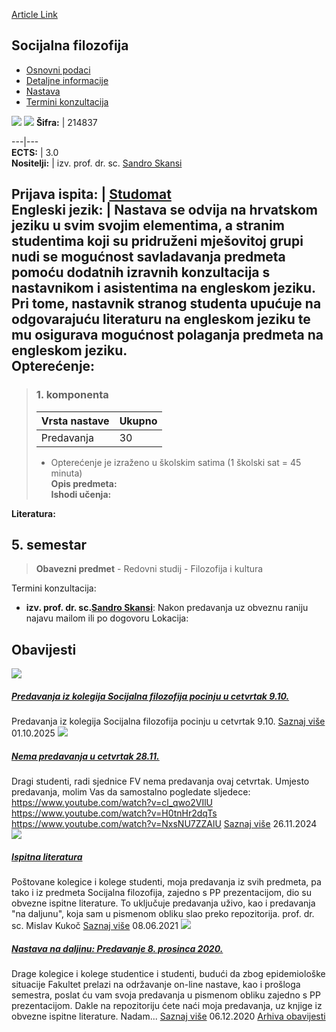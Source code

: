 [Article Link](https://www.fhs.hr/predmet/socfil_b)

## Socijalna filozofija
  * [Osnovni podaci](https://www.fhs.hr/predmet/socfil_b#v1id-523824_887120_1_0 "Osnovni podaci")
  * [Detaljne informacije](https://www.fhs.hr/predmet/socfil_b#v1id-523824_887120_1_1 "Detaljne informacije")
  * [Nastava](https://www.fhs.hr/predmet/socfil_b#v1id-523824_887120_1_2 "Nastava")
  * [Termini konzultacija](https://www.fhs.hr/predmet/socfil_b#v1id-523824_887120_1_3 "Termini konzultacija")


[![](https://www.fhs.hr/img/flags/gif/hr.gif)](https://www.fhs.hr/predmet/socfil_b) [![](https://www.fhs.hr/img/flags/gif/gb.gif)](https://www.fhs.hr/en/course/socphi_b)
**Šifra:** |  214837  
  
---|---  
**ECTS:** |  3.0   
**Nositelji:** |  izv. prof. dr. sc. [Sandro Skansi](https://www.fhs.hr/djelatnik/sandro.skansi)   
  
**Prijava ispita:** |  [Studomat](http://www.isvu.hr/studomat)  
**Engleski jezik:** |  Nastava se odvija na hrvatskom jeziku u svim svojim elementima, a stranim studentima koji su pridruženi mješovitoj grupi nudi se mogućnost savladavanja predmeta pomoću dodatnih izravnih konzultacija s nastavnikom i asistentima na engleskom jeziku. Pri tome, nastavnik stranog studenta upućuje na odgovarajuću literaturu na engleskom jeziku te mu osigurava mogućnost polaganja predmeta na engleskom jeziku.   
**Opterećenje:**  
---  
> ### 1. komponenta
> | Vrsta nastave | Ukupno  
> ---|---  
> Predavanja | 30  
> * Opterećenje je izraženo u školskim satima (1 školski sat = 45 minuta)   
**Opis predmeta:**  
> **Ishodi učenja:**  

  
**Literatura:**  

  
**5. semestar**  
---  
> **Obavezni predmet** - Redovni studij - Filozofija i kultura  
>   
Termini konzultacija: 
  * **izv. prof. dr. sc.[Sandro Skansi](https://www.fhs.hr/djelatnik/sandro.skansi)**: 
Nakon predavanja uz obveznu raniju najavu mailom ili po dogovoru
Lokacija: 


## Obavijesti
[ ![](https://www.fhs.hr/_pub/themes_static/hrstud2024/default/img/default_news.jpg) ](https://www.fhs.hr/predmet/socfil_b?@=21u1e#news_118878)
#####  [Predavanja iz kolegija Socijalna filozofija pocinju u cetvrtak 9.10.](https://www.fhs.hr/predmet/socfil_b?@=21u1e#news_118878)
Predavanja iz kolegija Socijalna filozofija pocinju u cetvrtak 9.10. 
[Saznaj više](https://www.fhs.hr/predmet/socfil_b?@=21u1e#news_118878)
01.10.2025
[ ![](https://www.fhs.hr/_pub/themes_static/hrstud2024/default/img/default_news.jpg) ](https://www.fhs.hr/predmet/socfil_b?@=21rxw#news_118878)
#####  [Nema predavanja u cetvrtak 28.11.](https://www.fhs.hr/predmet/socfil_b?@=21rxw#news_118878)
Dragi studenti, radi sjednice FV nema predavanja ovaj cetvrtak. Umjesto predavanja, molim Vas da samostalno pogledate sljedece: https://www.youtube.com/watch?v=cl_qwo2VIlU https://www.youtube.com/watch?v=H0tnHr2dqTs https://www.youtube.com/watch?v=NxsNU7ZZAlU 
[Saznaj više](https://www.fhs.hr/predmet/socfil_b?@=21rxw#news_118878)
26.11.2024
[ ![](https://www.fhs.hr/_pub/themes_static/hrstud2024/default/img/default_news.jpg) ](https://www.fhs.hr/predmet/socfil_b?@=21fm9#news_118878)
#####  [Ispitna literatura](https://www.fhs.hr/predmet/socfil_b?@=21fm9#news_118878)
Poštovane kolegice i kolege studenti, moja predavanja iz svih predmeta, pa tako i iz predmeta Socijalna filozofija, zajedno s PP prezentacijom, dio su obvezne ispitne literature. To uključuje predavanja uživo, kao i predavanja "na daljunu", koja sam u pismenom obliku slao preko repozitorija. prof. dr. sc. Mislav Kukoč 
[Saznaj više](https://www.fhs.hr/predmet/socfil_b?@=21fm9#news_118878)
08.06.2021
[ ![](https://www.fhs.hr/_pub/themes_static/hrstud2024/default/img/default_news.jpg) ](https://www.fhs.hr/predmet/socfil_b?@=21dox#news_118878)
#####  [Nastava na daljinu: Predavanje 8. prosinca 2020.](https://www.fhs.hr/predmet/socfil_b?@=21dox#news_118878)
Drage kolegice i kolege studentice i studenti, budući da zbog epidemiološke situacije Fakultet prelazi na održavanje on-line nastave, kao i prošloga semestra, poslat ću vam svoja predavanja u pismenom obliku zajedno s PP prezentacijom. Dakle na repozitoriju ćete naći moja predavanja, uz knjige iz obvezne ispitne literature. Nadam... 
[Saznaj više](https://www.fhs.hr/predmet/socfil_b?@=21dox#news_118878)
06.12.2020
[Arhiva obavijesti](https://www.fhs.hr/predmet/socfil_b?@=21cep#news_118878 "Arhiva obavijesti")
